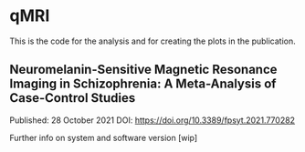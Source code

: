 # qMRI

This is the code for the analysis and for creating the plots in the publication.

## Neuromelanin-Sensitive Magnetic Resonance Imaging in Schizophrenia: A Meta-Analysis of Case-Control Studies

Published: 28 October 2021
DOI: https://doi.org/10.3389/fpsyt.2021.770282

Further info on system and software version [wip]



